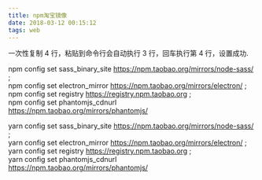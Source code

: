 ```yaml
---
title: npm淘宝镜像
date: 2018-03-12 00:15:12
tags: web
---
```


一次性复制 4 行，粘贴到命令行会自动执行 3 行，回车执行第 4 行，设置成功.

npm config set sass_binary_site https://npm.taobao.org/mirrors/node-sass/  ;  
npm config set electron_mirror https://npm.taobao.org/mirrors/electron/  ;  
npm config set registry https://registry.npm.taobao.org  ;  
npm config set phantomjs_cdnurl https://npm.taobao.org/mirrors/phantomjs/  

yarn config set sass_binary_site https://npm.taobao.org/mirrors/node-sass/  ;  
yarn config set electron_mirror https://npm.taobao.org/mirrors/electron/  ;  
yarn config set registry https://registry.npm.taobao.org  ;  
yarn config set phantomjs_cdnurl https://npm.taobao.org/mirrors/phantomjs/  
